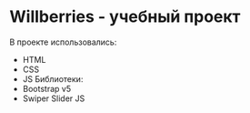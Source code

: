 # Willberries - учебный проект 
В проекте использовались:
- HTML
- CSS
- JS
 Библиотеки:
 - Bootstrap v5
 - Swiper Slider JS
